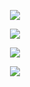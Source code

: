 <p align="center">
  <img src="https://github.com/AchmadAnnasAwwabin/Learn-My-SQL/assets/160121014/0be929d0-8ede-4954-ada9-df822ad6e88c">
</p>

<p align="center">
  <img src="https://github.com/AchmadAnnasAwwabin/Learn-My-SQL/assets/160121014/81b546c2-5a14-4d26-a706-a3f5908a0687">
</p>

<p align="center">
  <img src="https://github.com/AchmadAnnasAwwabin/Learn-My-SQL/assets/160121014/f5c71d61-9470-452e-bc0a-b9c0aa481d1c">
</p>

<p align="center">
  <img src="https://github.com/AchmadAnnasAwwabin/Learn-My-SQL/assets/160121014/c8c90dcf-92b7-41f5-9edb-838aa4e3cb51">
</p>

